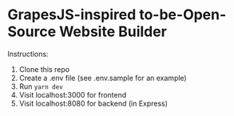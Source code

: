# GrapesJS-inspired to-be-Open-Source Website Builder

Instructions:

1. Clone this repo
2. Create a .env file (see .env.sample for an example)
3. Run `yarn dev`
4. Visit localhost:3000 for frontend
5. Visit localhost:8080 for backend (in Express)
